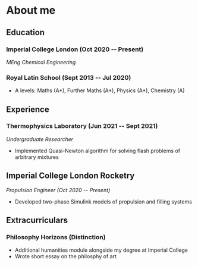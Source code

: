 # About me 
## Education 
### Imperial College London (Oct 2020 -- Present)
*MEng Chemical Engineering*
### Royal Latin School (Sept 2013 -- Jul 2020)
- A levels: Maths (A\*), Further Maths (A\*), Physics (A\*), Chemistry (A)

## Experience 
### Thermophysics Laboratory (Jun 2021 -- Sept 2021)
*Undergraduate Researcher*
- Implemented Quasi-Newton algorithm for solving flash problems of arbitrary mixtures 

## Imperial College London Rocketry 
*Propulsion Engineer (Oct 2020 -- Present)*
- Developed two-phase Simulink models of propulsion and filling systems 

## Extracurriculars 
### Philosophy Horizons (Distinction)
- Additional humanities module alongside my degree at Imperial College
- Wrote short essay on the philosphy of art 
